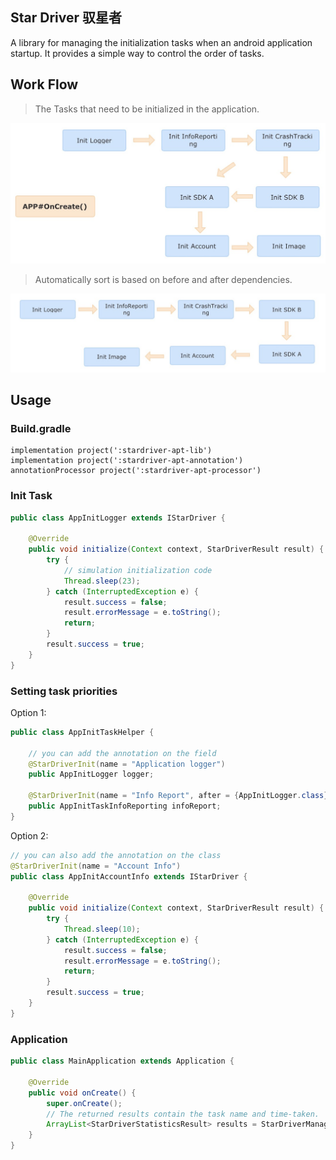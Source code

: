 ## Star Driver 驭星者

A library for managing the initialization tasks when an android application startup. It provides a simple way to control the order of tasks.

## Work Flow

> The Tasks that need to be initialized in the application.

![1](images/1.jpg)

> Automatically sort is based on before and after dependencies.

![2](images/2.jpg)

## Usage

### Build.gradle

~~~
implementation project(':stardriver-apt-lib')
implementation project(':stardriver-apt-annotation')
annotationProcessor project(':stardriver-apt-processor')
~~~

### Init Task

~~~java
public class AppInitLogger extends IStarDriver {

    @Override
    public void initialize(Context context, StarDriverResult result) {
        try {
          	// simulation initialization code
            Thread.sleep(23);
        } catch (InterruptedException e) {
            result.success = false;
            result.errorMessage = e.toString();
            return;
        }
        result.success = true;
    }
}
~~~

### Setting task priorities

Option 1:

~~~java
public class AppInitTaskHelper {

    // you can add the annotation on the field
    @StarDriverInit(name = "Application logger")
    public AppInitLogger logger;

    @StarDriverInit(name = "Info Report", after = {AppInitLogger.class})
    public AppInitTaskInfoReporting infoReport;
}
~~~

Option 2:

~~~java
// you can also add the annotation on the class
@StarDriverInit(name = "Account Info")
public class AppInitAccountInfo extends IStarDriver {

    @Override
    public void initialize(Context context, StarDriverResult result) {
        try {
            Thread.sleep(10);
        } catch (InterruptedException e) {
            result.success = false;
            result.errorMessage = e.toString();
            return;
        }
        result.success = true;
    }
}
~~~

### Application

~~~java
public class MainApplication extends Application {

    @Override
    public void onCreate() {
        super.onCreate();
      	// The returned results contain the task name and time-taken.
        ArrayList<StarDriverStatisticsResult> results = StarDriverManager.inject(this);
    }
}
~~~
